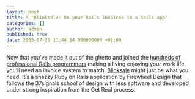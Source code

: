 ```yaml
---
layout: post
title: ! 'Blinksale: Do your Rails invoices in a Rails app'
categories: []
author: admin
published: true
date: 2005-07-26 11:44:14.000000000 +01:00
---
```

<p>Now that you&#8217;ve made it out of the ghetto and joined the <a href="http://wiki.rubyonrails.com/rails/show/WorkingProfessionallyWithRails">hundreds of professional Rails programmers</a> making a living enjoying your work life, you&#8217;ll need an invoice system to match. <a href="http://www.blinksale.com/">Blinksale</a> might just be what you need. It&#8217;s a snazzy Ruby on Rails application by Firewheel Design that follows the 37signals school of design with less software and developed under strong inspiration from the Get Real process.</p>